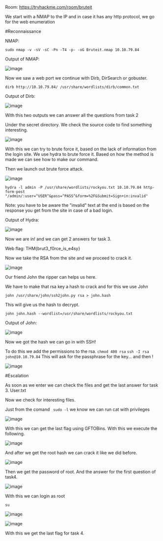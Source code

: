 Room: https://tryhackme.com/room/bruteit

We start with a NMAP to the IP and in case it has any http protocol, we go for the web enumeration

#Reconnaissance

NMAP:

```sudo nmap -v -sV -sC -Pn -T4 -p- -oG Bruteit.nmap 10.10.79.84```

Output of NMAP:

![image](https://user-images.githubusercontent.com/71237545/115155477-1aa75800-a04e-11eb-9af3-4a0d365f4845.png)

Now we saw a web port we continue with Dirb, DirSearch or gobuster.

```dirb http://10.10.79.84/ /usr/share/wordlists/dirb/common.txt```

Output of Dirb:

![image](https://user-images.githubusercontent.com/71237545/115155474-1844fe00-a04e-11eb-8085-76fc2f18238c.png)

With this two outputs we can answer all the questions from task 2

Under the secret directory. We check the source code to find something interesting.

![image](https://user-images.githubusercontent.com/71237545/115155464-111df000-a04e-11eb-9e2b-167e9cd05a4e.png)

With this we can try to brute force it, based on the lack of information from the login site.
We use hydra to brute force it. Based on how the method is made we can see how to make our command.

Then we launch out brute force attack.

![image](https://user-images.githubusercontent.com/71237545/115155459-0c593c00-a04e-11eb-9811-9a613af62439.png)

```hydra -l admin -P /usr/share/wordlists/rockyou.txt 10.10.79.84 http-form-post "/admin/:user=^USER^&pass=^PASS^&form=%2F&Submit=Sign+in:invalid"```

Note: you have to be aware the "invalid" text at the end is based on the response you get from the site in case of a bad login.

Output of Hydra:

![image](https://user-images.githubusercontent.com/71237545/115155452-06fbf180-a04e-11eb-89dd-832aa31da473.png)

Now we are in! and we can get 2 answers for task 3.

Web flag: THM{brut3_f0rce_is_e4sy}

Now we take the RSA from the site and we proceed to crack it.

![image](https://user-images.githubusercontent.com/71237545/115155447-04010100-a04e-11eb-9e6e-5a9dcc14be35.png)

Our friend John the ripper can helps us here.

We have to make that rsa key a hash to  crack and for this we use John

```john /usr/share/john/ssh2john.py rsa > john.hash ```

This will give us the hash to decrypt.

```john john.hash --wordlist=/usr/share/wordlists/rockyou.txt ```

Output of John:

![image](https://user-images.githubusercontent.com/71237545/115155444-006d7a00-a04e-11eb-99c7-954300e336e1.png)

Now we got the hash we can go in with SSH!

To do this we add the permissions to the rsa.
```chmod 400 rsa```
```ssh -I rsa john@10.10.79.84```
This will ask for the passphrase for the key… and then ! 

![image](https://user-images.githubusercontent.com/71237545/115155442-fe0b2000-a04d-11eb-8550-cc85c4ad21c2.png)

#Escalation

As soon as we enter we can check the files and get the last answer for task 3.
User.txt

Now we check for interesting files.

Just from the comand ``` sudo -l``` we know we can run cat with privileges

![image](https://user-images.githubusercontent.com/71237545/115155438-fb102f80-a04d-11eb-8fbc-2a4c2f7797cd.png)

With this we can get the last flag using GFTOBins. With this we execute the following.

![image](https://user-images.githubusercontent.com/71237545/115155435-f9466c00-a04d-11eb-9fc6-9bd87b87cdd5.png)

And after we get the root hash we can crack it like we did before.

![image](https://user-images.githubusercontent.com/71237545/115155434-f6e41200-a04d-11eb-91f0-932896cf6528.png)

Then we get the password of root. And the answer for the first question of task4.

![image](https://user-images.githubusercontent.com/71237545/115155426-f3e92180-a04d-11eb-9ad9-63e3fd98370e.png)

With this we can login as root

```su```

![image](https://user-images.githubusercontent.com/71237545/115155418-ef246d80-a04d-11eb-90e1-2fa5596dc5e4.png)

![image](https://user-images.githubusercontent.com/71237545/115155415-ed5aaa00-a04d-11eb-92eb-e0f68d9d01c4.png)

With this we get the last flag for task 4.
